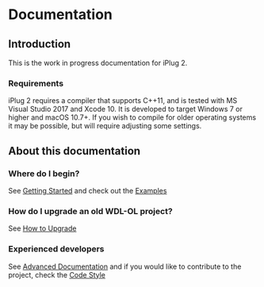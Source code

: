 # Documentation

## Introduction

This is the work in progress documentation for iPlug 2. 

### Requirements
iPlug 2 requires a compiler that supports C++11, and is tested with MS Visual Studio 2017 and Xcode 10. It is developed to target Windows 7 or higher and macOS 10.7+. If you wish to compile for older operating systems it may be possible, but will require adjusting some settings.

## About this documentation
### Where do I begin?
See [Getting Started](md_quickstart.html) and check out the [Examples](md_examples.html)

### How do I upgrade an old WDL-OL project?
See [How to Upgrade](md_upgrade.html)

### Experienced developers
See [Advanced Documentation](md_advanced.html) and if you would like to contribute to the project, check the [Code Style](md_codingstyle.html)
